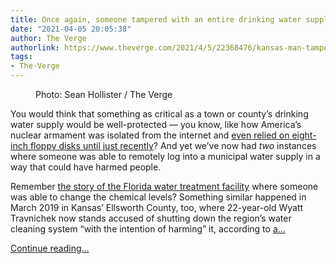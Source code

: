 ```yaml
---
title: Once again, someone tampered with an entire drinking water supply via the internet
date: "2021-04-05 20:05:38"
author: The Verge
authorlink: https://www.theverge.com/2021/4/5/22368476/kansas-man-tamper-water-supply-remote-ellsworth-wyatt-travnichek
tags:
- The-Verge
---
```

<figure>
      <img alt="" src="https://cdn.vox-cdn.com/thumbor/sTb389vr_q7sBL5g9c3njARfEO4=/0x0:1100x733/1310x873/cdn.vox-cdn.com/uploads/chorus_image/image/69079493/2012-10-09_10-32-34-1024.1349976126.0.jpg" />
        <figcaption>Photo: Sean Hollister / The Verge</figcaption>
    </figure>

  <p id="cLoBc6">You would think that something as critical as a town or county’s drinking water supply would be well-protected  — you know, like how America’s nuclear armament was isolated from the internet and <a href="https://www.theverge.com/2019/10/25/20931800/usa-nuclear-8-inch-floppy-disk-solid-state-transition">even relied on eight-inch floppy disks until just recently</a>? And yet we’ve now had <em>two</em> instances where someone was able to remotely log into a municipal water supply in a way that could have harmed people.</p>
<p id="ofuTfj">Remember <a href="https://www.theverge.com/2021/2/8/22273170/hackers-water-treatment-facility-florida-hacked-chemical-levels-changed">the story of the Florida water treatment facility</a> where someone was able to change the chemical levels? Something similar happened in March 2019 in Kansas’ Ellsworth County, too, where 22-year-old Wyatt Travnichek now stands accused of shutting down the region’s water cleaning system “with the intention of harming” it, according to <a href="https://www.justice.gov/usao-ks/pr/indictment-kansas-man-indicted-tampering-public-water-system">a...</a></p>
  <p>
    <a href="https://www.theverge.com/2021/4/5/22368476/kansas-man-tamper-water-supply-remote-ellsworth-wyatt-travnichek">Continue reading&hellip;</a>
  </p>